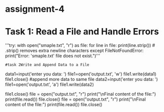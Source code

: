 # assignment-4
# Task 1: Read a File and Handle Errors

'''try:
    with open("smaple.txt", "r") as file:
        for line in file:
            print(line.strip())  # .strip() removes extra newline characters
except FileNotFoundError:
    print("Error: 'smaple.txt' file does not exist.")'''

    #task 2Write and Append Data to a File
data1=input('enter you data: ')
file1=open('output.txt', 'w')
file1.write(data1)
file1.close()
#append more data to same file
data2=input('enter you data: ')
file1=open('output.txt', 'a')
file1.write(data2)

file1.close()
file = open("output.txt", "r")
print("\nFinal content of the file:")
print(file.read())
file.close()
file = open("output.txt", "r")
print("\nFinal content of the file:")
print(file.read())
file.close()
